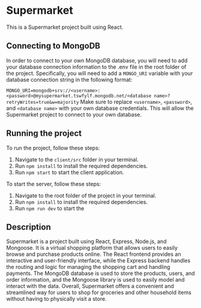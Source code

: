# Supermarket

This is a Supermarket project built using React.

## Connecting to MongoDB

In order to connect to your own MongoDB database, you will need to add your database 
connection information to the .env file in the root folder of the project. Specifically, you will need to 
add a `MONGO_URI` variable with your database connection string in the following format:

`MONGO_URI=mongodb+srv://<username>:<password>@mysupermarket.tswfylf.mongodb.net/<database name>?retryWrites=true&w=majority`
Make sure to replace `<username>`, `<password>`, and `<database name>` with your own database credentials. This will allow the Supermarket project to connect to your own database.

## Running the project

To run the project, follow these steps:

1. Navigate to the `client/src` folder in your terminal.
2. Run `npm install` to install the required dependencies.
3. Run `npm start` to start the client application.

To start the server, follow these steps:

1. Navigate to the root folder of the project in your terminal.
2. Run `npm install` to install the required dependencies.
3. Run `npm run dev` to start the

## Description

Supermarket is a project built using React, Express, Node.js, and Mongoose. It is a virtual shopping platform that allows users to easily browse and purchase products online. The React frontend provides an interactive and user-friendly interface, while the Express backend handles the routing and logic for managing the shopping cart and handling payments. The MongoDB database is used to store the products, users, and order information, and the Mongoose library is used to easily model and interact with the data. Overall, Supermarket offers a convenient and streamlined way for users to shop for groceries and other household items without having to physically visit a store.

